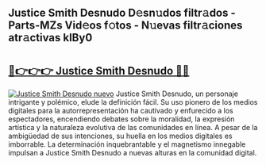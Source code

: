 ## Justice Smith Desnudo D𝚎sn𝚞dos filtr𝚊dos - Parts-MZs Vid𝚎os f𝚘tos - N𝚞evas filtr𝚊ciones atr𝚊ctivas kIBy0

# <h2><a href="http://mbci2q.tromn.icu/?c=Justice+Smith+Desnudo">🔗👉👉👉 Justice Smith Desnudo 🔗🔗</a></h2>

[![Justice Smith Desnudo nuevo](https://i.imgur.com/pEAQMta.gif)](http://mbci2q.tromn.icu/?c=Justice+Smith+Desnudo)
Justice Smith Desnudo, un personaje intrigante y polémico, elude la definición fácil. Su uso pionero de los medios digitales para la autorrepresentación ha cautivado y enfurecido a los espectadores, encendiendo debates sobre la moralidad, la expresión artística y la naturaleza evolutiva de las comunidades en línea. A pesar de la ambigüedad de sus intenciones, su huella en los medios digitales es imborrable. La determinación inquebrantable y el magnetismo innegable impulsan a Justice Smith Desnudo a nuevas alturas en la comunidad digital.
